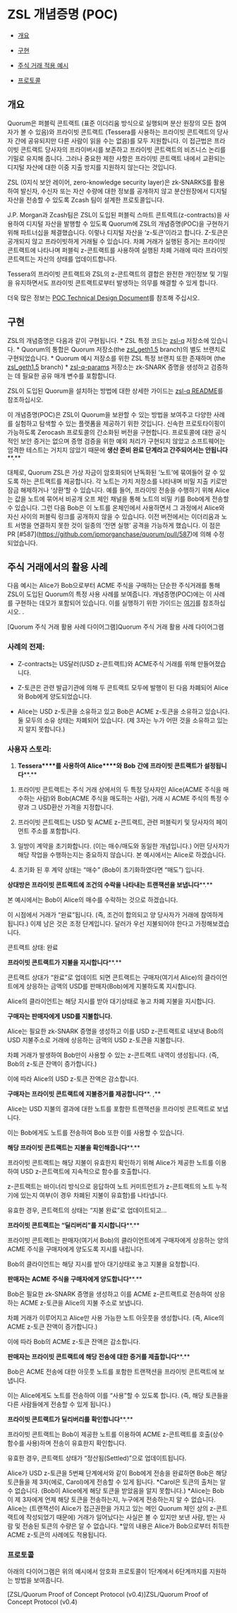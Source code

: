 # ZSL 개념증명 (POC)

  - [개요](#bookmark=id.gjdgxs)

  - [구현](#bookmark=id.30j0zll)

  - [주식 거래 적용 예시](#bookmark=id.1fob9te)

  - [프로토콜](#bookmark=id.3znysh7)

## 개요

Quorum은 퍼블릭 콘트랙트 (표준 이더리움 방식으로 실행되며 분산 원장의 모든 참여자가 볼 수 있음)와 프라이빗 콘트랙트
(Tessera를 사용하는 프라이빗 콘트랙트의 당사자 간에 공유되지만 다른 사람이 읽을 수는 없음)를 모두 지원합니다. 이
접근법은 프라이빗 콘트랙트 당사자의 프라이버시를 보존하고 프라이빗 콘트랙트의 비즈니스 논리를 기밀로 유지해 줍니다.
그러나 중요한 제한 사항은 프라이빗 콘트랙트 내에서 교환되는 디지털 자산에 대한 이중 지출 방지를 지원하지 않는다는 것입니다.

ZSL (0지식 보안 레이어, zero-knowledge security layer)은 zk-SNARKS를 활용하여 발신자,
수신자 또는 자산 수량에 대한 정보를 공개하지 않고 분산원장에서 디지털 자산을 전송할 수 있도록 Zcash 팀이 설계한
프로토콜입니다.

J.P. Morgan과 Zcash팀은 ZSL이 도입된 퍼블릭 스마트 콘트랙트(z-contracts)을 사용하여 디지털 자산을
발행할 수 있도록 Quorum에 ZSL의 개념증명(POC)을 구현하기 위해 파트너십을 체결했습니다. 이렇나 디지털
자산을 ‘z-토큰’이라고 합니다. Z-토큰은 공개되지 않고 프라이빗하게 거래될 수 있습니다. 차폐 거래가 실행된 증거는
프라이빗 콘트랙트에 나타나며 퍼블릭 z-콘트랙트를 사용하여 실행된 차폐 거래에 따라 프라이빗 콘트랙트는 자신의 상태를
업데이트합니다.

Tessera의 프라이빗 콘트랙트와 ZSL의 z-콘트랙트의 결합은 완전한 개인정보 및 기밀을 유지하면서도 프라이빗 콘트랙트로부터
발생하는 의무를 해결할 수 있게 합니다.

더욱 많은 정보는 [POC Technical Design
Document](https://github.com/jpmorganchase/zsl-q/blob/master/docs/ZSL-Quorum-POC_TDD_v1.3pub.pdf)를
참조해 주십시오.

## 구현

ZSL의 개념증명은 다음과 같이 구현됩니다. \* ZSL 특정 코드는
[zsl-q](https://github.com/jpmorganchase/zsl-q) 저장소에 있습니다. \* Quorum의
통합은 Quorum 저장소(the
[zsl\_geth1.5](https://github.com/jpmorganchase/quorum/tree/zsl_geth1.5)
branch)의 별도 브랜치로 구현되었습니다. \* Quorum 예시 저장소를 위한 ZSL 특정 브랜치 또한 존재하며 (the
[zsl\_geth1.5](https://github.com/jpmorganchase/quorum-examples/tree/zsl_geth1.5)
branch) \* [zsl-q-params](https://github.com/jpmorganchase/zsl-q-params)
저장소는 zk-SNARK 증명을 생성하고 검증하는 데 필요한 공유 매개 변수를 포함합니다.

ZSL이 도입된 Quorum을 설치하는 방법에 대한 상세한 가이드는 [zsl-q
README](https://github.com/jpmorganchase/zsl-q/blob/master/README.md)를
참조하십시오.

이 개념증명(POC)은 ZSL이 Quorum을 보완할 수 있는 방법을 보여주고 다양한 사례를 실험하고 탐색할 수 있는 플랫폼을
제공하기 위한 것입니다. 신속한 프로토타이핑이 가능하도록 Zerocash 프로토콜의 간소화된 버전을 구현합니다. 프로토콜에
대한 공식적인 보안 증거는 없으며 증명 검증을 위한 예외 처리가 구현되지 않았고 소프트웨어는 엄격한 테스트는 거치지 않았기 때문에
**생산 준비 완료 단계라고 간주되어서는 안됩니다****.**

대체로, Quorum ZSL은 가상 자금이 암호화되어 난독화된 ‘노트’에 묶여들어 갈 수 있도록 하는 콘트랙트를 제공합니다. 각
노트는 가치 저장소를 나타내며 비밀 지출 키로만 잠금 해제하거나 ‘상환’할 수 있습니다. 예를 들어, 프라이빗 전송을 수행하기
위해 Alice는 값을 노트에 묶어서 비공개 오프 체인 채널을 통해 노트의 비밀 키를 Bob에게 전송할 수 있습니다. 그런 다음
Bob은 이 노트를 온체인에서 사용하면서 그 과정에서 Alice와 자신 사이의 퍼블릭 링크를 공개하지 않을 수 있습니다. 이전
버전에서는 이더리움과 노트 서명을 연결하지 못한 것이 일종의 ‘전면 실행’ 공격을 가능하게 했습니다. 이 점은 PR
\[\#587\](<https://github.com/jpmorganchase/quorum/pull/587>)에 의해
수정되었습니다.

## 주식 거래에서의 활용 사례

다음 예시는 Alice가 Bob으로부터 ACME 주식을 구매하는 단순한 주식거래를 통해 ZSL이 도입된 Quorum의 특정 사용
사례를 보여줍니다. 개념증명(POC)에는 이 사례를 구현하는 데모가 포함되어 있습니다. 이를 실행하기 위한 가이드는
[여기](https://github.com/jpmorganchase/zsl-q/blob/master/README.md#example-2---private-contract-trade)를
참조하십시오. .

\[Quorum 주식 거래 활용 사례 다이어그램\]Quorum 주식 거래 활용 사례 다이어그램

### 사례의 전제:

  - Z-contracts는 US달러(USD z-콘트랙트)와 ACME주식 거래를 위해 만들어졌습니다.

  - Z-토큰은 관련 발급기관에 의해 두 콘트랙트 모두에 발행이 된 다음 차폐되어 Alice와 Bob에게 양도되었습니다.

  - Alice는 USD z-토큰을 소유하고 있고 Bob은 ACME z-토큰을 소유하고 있습니다. 둘 모두의 소유 상태는
    차폐되어 있습니다. (제 3자는 누가 어떤 것을 소유하고 있는지 알지 못합니다.)

### 사용자 스토리:

1.  **Tessera****를 사용하여** **Alice****와** **Bob** **간에 프라이빗 콘트랙트가
    설정됩니다****.**

<!-- end list -->

1.  프라이빗 콘트랙트는 주식 거래 상에서의 두 특정 당사자인 Alice(ACME 주식을 매수하는 사람)와 Bob(ACME
    주식을 매도하는 사람), 거래 시 ACME 주식의 특정 수량과 그 USD환산 가격을 지정합니다.

2.  프라이빗 콘트랙트는 USD 및 ACME z-콘트랙트, 관련 퍼블릭키 및 당사자의 페이먼트 주소를 포함합니다.

3.  일방이 계약을 초기화합니다. (이는 매수/매도와 동일한 개념입니다.) 어떤 당사자가 해당 작업을 수행하는지는 중요하지
    않습니다. 본 예시에서는 Alice로 하겠습니다.

4.  초기화 된 후 계약 상태는 “매수” (Bob이 초기화하였다면 “매도”) 입니다.

**상대방은 프라이빗 콘트랙트에 조건의 수락을 나타내는 트랜잭션을 보냅니다****.**

본 예시에서는 Bob이 Alice의 매수를 수락하는 것으로 하겠습니다.

이 시점에서 거래가 “완료”됩니다. (즉, 조건이 합의되고 양 당사자가 거래에 참여하게 됩니다.) 이제 남은 것은 조정
단계입니다. 달러가 우선 지불되어야 한다고 가정해보겠습니다.

콘트랙트 상태: 완료

**프라이빗 콘트랙트가 지불을 지시합니다****.**

콘트랙트 상대가 “완료”로 업데이트 되면 콘트랙트는 구매자(여기서 Alice)의 클라이언트에게 상응하는 금액의 USD를
판매자(Bob)에게 지불하도록 지시합니다.

Alice의 클라이언트는 해당 지시를 받아 대기상태로 놓고 차폐 지불을 지시합니다.

**구매자는 판매자에게** **USD****를 지불합니다****.**

Alice는 필요한 zk-SNARK 증명을 생성하고 이를 USD z-콘트랙트로 내보내 Bob의 USD 지불주소로 거래에 상응하는
금액의 USD z-토큰을 지불합니다.

차폐 거래가 발생하여 Bob만이 사용할 수 있는 z-콘트랙트 내역이 생성됩니다. (즉, Bob의 z-토큰 잔액이 증가합니다.)

이에 따라 Alice의 USD z-토큰 잔액은 감소합니다.

**구매자는 프라이빗 콘트랙트에 지불증거를 제공합니다****. ,**

Alice는 USD 지불의 결과에 대한 노트를 포함한 트랜잭션을 프라이빗 콘트랙트로 보냅니다.

이는 Bob에게도 노트를 전송하여 Bob 또한 이를 사용할 수 있습니다.

**해당 프라이빗 콘트랙트는 지불을 확인해줍니다****.**

프라이빗 콘트랙트는 해당 지불이 유효한지 확인하기 위해 Alice가 제공한 노트를 이용하여 USD z-콘트랙트에 지속적으로 함수를
호출합니다.

z-콘트랙트는 바이너리 방식으로 응답하여 노트 커미트먼트가 z-콘트랙트의 노트 누적기에 있는지 여부(이 경우 차폐된 지불이
유효함)를 나타냅니다.

유효한 경우, 콘트랙트의 상태는 “지불 완료”로 업데이트되고...

**프라이빗 콘트랙트는 “딜리버리”를 지시합니다****.**

프라이빗 콘트랙트는 판매자(여기서 Bob)의 클라이언트에게 구매자에게 상응하는 양의 ACME 주식을 구매자에게 양도도록 지시를
내립니다.

Bob의 클라이언트는 해당 지시를 받아 대기상태로 놓고 지불을 요청합니다.

**판매자는** **ACME** **주식을 구매자에게 양도합니다****.**

Bob은 필요한 zk-SNARK 증명을 생성하고 이를 ACME z-콘트랙트로 전송하여 상응하는 ACME z-토큰을 Alice의
지불 주소로 보냅니다.

차폐 거래가 이루어지고 Alice만 사용 가능한 노트 아웃풋을 생성합니다. (즉, Alice의 ACME z-토큰 잔액이
증가합니다.)

이에 따라 Bob의 ACME z-토큰 잔액은 감소합니다.

**판매자는 프라이빗 콘트랙트에 해당 전송에 대한 증거를 제출합니다****.**

Bob은 ACME 전송에 대한 아웃풋 노트를 포함한 트랜잭션을 프라이빗 콘트랙트에 보냅니다.

이는 Alice에게도 노트를 전송하여 이를 “사용”할 수 있도록 합니다. (즉, 해당 토큰들을 다른 사람들에게 전송할 수 있게
됩니다.)

**프라이빗 콘트랙트가 딜리버리를 확인합니다****.**

  

프라이빗 콘트랙트는 Bob이 제공한 노트를 이용하여 ACME z-콘트랙트를 호출(상수 함수를 사용)하며 전송이 유효한지
확인합니다.

유효한 경우, 콘트랙트 상태가 “정산됨(Settled)”으로 업데이트됩니다.

  

Alice가 USD z-토큰을 5번째 단계에서와 같이 Bob에게 전송을 완료하면 Bob은 해당 토큰들을 제 3자(에로,
Carol)에게 전송할 수 있게 됩니다. \*Carol은 토큰의 출처는 알 수 없습니다. (Bob이 Alice에게 해당 토큰을
받았음을 알지 못합니다.) \*Alice는 Bob이 제 3자에게 언제 해당 토큰을 전송하는지, 누구에게 전송하는지 알 수
없습니다. Alice는 (트랜잭션이 Alice가 접근권한을 가지고 있는 메인 Quorum 체인 상의 z-콘트랙트에 작성되었기
때문에) 거래가 일어났다는 사실은 볼 수 있지만 보낸 사람, 받는 사람 및 전송된 토큰의 수량은 알 수 없습니다. \*앞의
내용은 Alice가 Bob으로부터 취득한 ACME z-토큰의 사례에도 적용됩니다.

### 프로토콜

아래의 다이어그램은 위의 예시에서 암호화 프로토콜이 1단계에서 6단계까지를 지원하는 방법을 보여줍니다.

\[ZSL/Quorum Proof of Concept Protocol (v0.4)\]ZSL/Quorum Proof of
Concept Protocol (v0.4)

